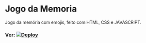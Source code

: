 # Jogo da Memoria
Jogo da memória com emojis, feito com HTML, CSS e JAVASCRIPT.

### Ver: [![Deploy](https://img.shields.io/badge/Site-1E22F8)](https://velvety-scone-fadc4c.netlify.app/)
